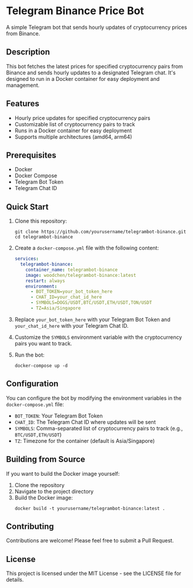 # Telegram Binance Price Bot

A simple Telegram bot that sends hourly updates of cryptocurrency prices from Binance.

## Description

This bot fetches the latest prices for specified cryptocurrency pairs from Binance and sends hourly updates to a designated Telegram chat. It's designed to run in a Docker container for easy deployment and management.

## Features

- Hourly price updates for specified cryptocurrency pairs
- Customizable list of cryptocurrency pairs to track
- Runs in a Docker container for easy deployment
- Supports multiple architectures (amd64, arm64)

## Prerequisites

- Docker
- Docker Compose
- Telegram Bot Token
- Telegram Chat ID

## Quick Start

1. Clone this repository:
   ```
   git clone https://github.com/yourusername/telegrambot-binance.git
   cd telegrambot-binance
   ```

2. Create a `docker-compose.yml` file with the following content:
   ```yaml
   services:
     telegrambot-binance:
       container_name: telegrambot-binance
       image: woodchen/telegrambot-binance:latest
       restart: always
       environment:
         - BOT_TOKEN=your_bot_token_here
         - CHAT_ID=your_chat_id_here
         - SYMBOLS=DOGS/USDT,BTC/USDT,ETH/USDT,TON/USDT
         - TZ=Asia/Singapore
   ```

3. Replace `your_bot_token_here` with your Telegram Bot Token and `your_chat_id_here` with your Telegram Chat ID.

4. Customize the `SYMBOLS` environment variable with the cryptocurrency pairs you want to track.

5. Run the bot:
   ```
   docker-compose up -d
   ```

## Configuration

You can configure the bot by modifying the environment variables in the `docker-compose.yml` file:

- `BOT_TOKEN`: Your Telegram Bot Token
- `CHAT_ID`: The Telegram Chat ID where updates will be sent
- `SYMBOLS`: Comma-separated list of cryptocurrency pairs to track (e.g., `BTC/USDT,ETH/USDT`)
- `TZ`: Timezone for the container (default is Asia/Singapore)

## Building from Source

If you want to build the Docker image yourself:

1. Clone the repository
2. Navigate to the project directory
3. Build the Docker image:
   ```
   docker build -t yourusername/telegrambot-binance:latest .
   ```

## Contributing

Contributions are welcome! Please feel free to submit a Pull Request.

## License

This project is licensed under the MIT License - see the LICENSE file for details.